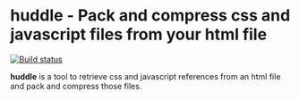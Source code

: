 # huddle - Pack and compress css and javascript files from your html file #

[![Build status](https://secure.travis-ci.org/robgietema/huddle.png?branch=master)](http://travis-ci.org/robgietema/huddle/)

**huddle** is a tool to retrieve css and javascript references from an html file and pack and compress those files.
